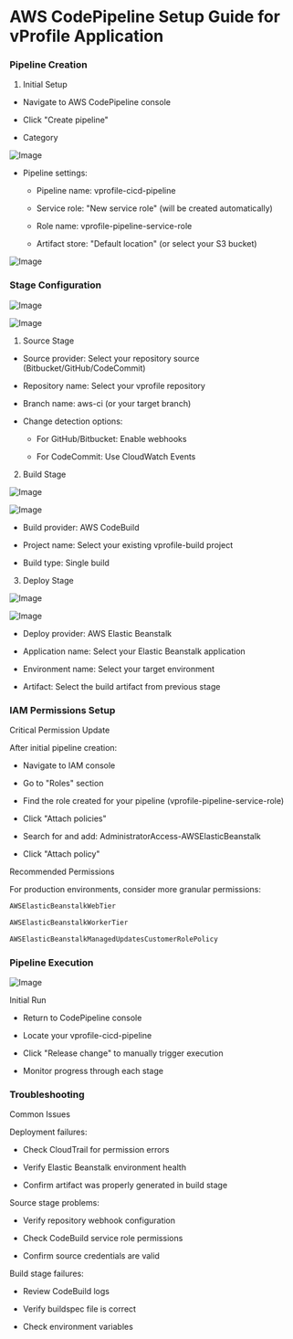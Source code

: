 # AWS CodePipeline Setup Guide for vProfile Application

### Pipeline Creation

1. Initial Setup

- Navigate to AWS CodePipeline console

- Click "Create pipeline"

- Category

![Image](https://github.com/user-attachments/assets/e660d4a6-8166-4b56-a859-32080c7d60a6)

- Pipeline settings:

    - Pipeline name: vprofile-cicd-pipeline
    
    - Service role: "New service role" (will be created automatically)
    
    - Role name: vprofile-pipeline-service-role
    
    - Artifact store: "Default location" (or select your S3 bucket)

![Image](https://github.com/user-attachments/assets/8bd65570-2cef-42ce-beb2-d8f13996ea34)


### Stage Configuration

![Image](https://github.com/user-attachments/assets/61db3ec1-ce9a-4d52-b0ed-364e20bd7bbf)

![Image](https://github.com/user-attachments/assets/49fad2bb-b1a0-434f-87f8-d5b26bb56d13)

1. Source Stage

- Source provider: Select your repository source (Bitbucket/GitHub/CodeCommit)

- Repository name: Select your vprofile repository

- Branch name: aws-ci (or your target branch)

- Change detection options:

    - For GitHub/Bitbucket: Enable webhooks
    
    - For CodeCommit: Use CloudWatch Events


2. Build Stage

![Image](https://github.com/user-attachments/assets/1a4a42fb-4255-416d-bac1-3b10d368b9bb)

![Image](https://github.com/user-attachments/assets/dd445125-c18e-4f0d-85eb-ba33ff80d68d)

- Build provider: AWS CodeBuild

- Project name: Select your existing vprofile-build project

- Build type: Single build


3. Deploy Stage

![Image](https://github.com/user-attachments/assets/c3bea158-5da6-4ddf-8ee8-fee4f9e6cb1b)

![Image](https://github.com/user-attachments/assets/11c00921-e62d-4991-a6d9-2620335e48fb)

- Deploy provider: AWS Elastic Beanstalk

- Application name: Select your Elastic Beanstalk application

- Environment name: Select your target environment

- Artifact: Select the build artifact from previous stage


### IAM Permissions Setup

Critical Permission Update

After initial pipeline creation:

- Navigate to IAM console

- Go to "Roles" section

- Find the role created for your pipeline (vprofile-pipeline-service-role)

- Click "Attach policies"

- Search for and add: AdministratorAccess-AWSElasticBeanstalk

- Click "Attach policy"

Recommended Permissions

For production environments, consider more granular permissions:

```bash
AWSElasticBeanstalkWebTier

AWSElasticBeanstalkWorkerTier

AWSElasticBeanstalkManagedUpdatesCustomerRolePolicy
```

### Pipeline Execution

![Image](https://github.com/user-attachments/assets/1d054c96-f388-4040-836a-2123e477e1a5)

Initial Run

- Return to CodePipeline console

- Locate your vprofile-cicd-pipeline

- Click "Release change" to manually trigger execution

- Monitor progress through each stage

### Troubleshooting

Common Issues

Deployment failures:

- Check CloudTrail for permission errors

- Verify Elastic Beanstalk environment health

- Confirm artifact was properly generated in build stage

Source stage problems:

- Verify repository webhook configuration

- Check CodeBuild service role permissions

- Confirm source credentials are valid

Build stage failures:

- Review CodeBuild logs

- Verify buildspec file is correct

- Check environment variables



